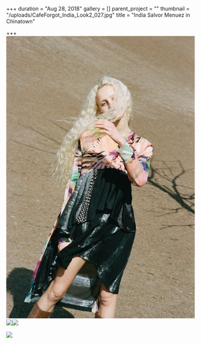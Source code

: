 +++
duration = "Aug 28, 2018"
gallery = []
parent_project = ""
thumbnail = "/uploads/CafeForgot_India_Look2_027.jpg"
title = "India Salvor Menuez in Chinatown"

+++
![](/uploads/IMG_0004.JPG)![](/uploads/53460032.JPG)![](/uploads/180304-31-1.jpg)

![](/uploads/CafeForgot_KatLena_Look3_021.jpg)